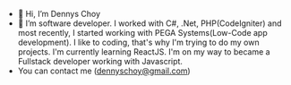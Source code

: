 - 👋 Hi, I’m Dennys Choy 
- 👀 I’m software developer. I worked with C#, .Net, PHP(CodeIgniter) and most recently, I started working with PEGA Systems(Low-Code app development). 
      I like to coding, that's why I'm trying to do my own projects.
      I'm currently learning ReactJS.
      I'm on my way to became a Fullstack developer working with Javascript.
- You can contact me (dennyschoy@gmail.com)

<!---
dennChoy/dennChoy is a ✨ special ✨ repository because its `README.md` (this file) appears on your GitHub profile.
You can click the Preview link to take a look at your changes.
--->
